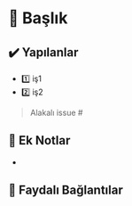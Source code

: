 # 🎈 Başlık
## ✔️ Yapılanlar
- 1️⃣ iş1
- 2️⃣ iş2

<!-- alakalı issue numarasını yazın --> 
> Alakalı issue # 

## 📝 Ek Notlar
-

<!-- faydalı bağlantılar varsa -->
## 🔗 Faydalı Bağlantılar